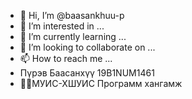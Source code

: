 - 👋 Hi, I’m @baasankhuu-p
- 👀 I’m interested in ...
- 🌱 I’m currently learning ...
- 💞️ I’m looking to collaborate on ...
- 📫 How to reach me ...
- Пүрэв Баасанхүү 19B1NUM1461
- 🧑‍🎓МУИС-ХШУИС Программ хангамж
<!---
baasankhuu-p/baasankhuu-p is a ✨ special ✨ repository because its `README.md` (this file) appears on your GitHub profile.
You can click the Preview link to take a look at your changes.
--->
